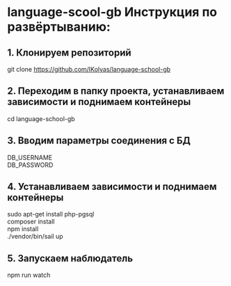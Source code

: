 # language-scool-gb Инструкция по развёртыванию:

## 1. Клонируем репозиторий
git clone https://github.com/IKolyas/language-school-gb

## 2. Переходим в папку проекта, устанавливаем зависимости и поднимаем контейнеры
cd language-school-gb

## 3. Вводим параметры соединения с БД
DB_USERNAME <br>
DB_PASSWORD

## 4. Устанавливаем зависимости и поднимаем контейнеры
sudo apt-get install php-pgsql <br>
composer install <br>
npm install <br>
./vendor/bin/sail up <br>

## 5. Запускаем наблюдатель
npm run watch
